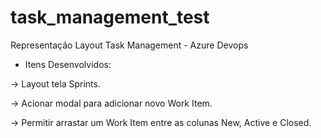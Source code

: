 # task_management_test
Representação Layout Task Management - Azure Devops

* Itens Desenvolvidos:

-> Layout tela Sprints.

-> Acionar modal para adicionar novo Work Item.

-> Permitir arrastar um Work Item entre as colunas New, Active e Closed.






